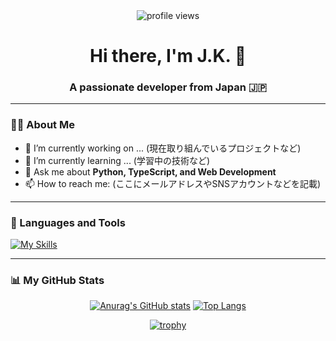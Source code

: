 <div id="header" align="center">
  <img src="https://komarev.com/ghpvc/?username=jk99k&style=flat-square&color=blueviolet" alt="profile views"/>
  <h1>
    Hi there, I'm J.K. 👋
  </h1>
  <h3>A passionate developer from Japan 🇯🇵</h3>
</div>

---

### 👨‍💻 About Me

- 🔭 I’m currently working on ... (現在取り組んでいるプロジェクトなど)
- 🌱 I’m currently learning ... (学習中の技術など)
- 💬 Ask me about **Python, TypeScript, and Web Development**
- 📫 How to reach me: (ここにメールアドレスやSNSアカウントなどを記載)

---

### 🚀 Languages and Tools

[![My Skills](https://skillicons.dev/icons?i=aws,bootstrap,django,docker,fastapi,figma,flutter,git,github,heroku,html,js,kotlin,linux,mysql,nextjs,nginx,npm,pnpm,postgres,py,rails,react,redis,redux,ruby,sqlite,sentry,swift,tailwind,ts,ubuntu,vscode,vue)](https://skillicons.dev)

---

### 📊 My GitHub Stats

<div align="center">
  
[![Anurag's GitHub stats](https://github-readme-stats-clone-theta-nine.vercel.app/api?username=jk99k&include_all_commits=true&show_icons=true)](https://github.com/anuraghazra/github-readme-stats)
[![Top Langs](https://github-readme-stats-clone-theta-nine.vercel.app/api/top-langs/?username=jk99k&include_all_commits=true&show_icons=true
)](https://github.com/anuraghazra/github-readme-stats)

[![trophy](https://github-profile-trophy.vercel.app/?username=jk99k&rank=SSS,SS,S,AAA,AA,A&no-frame=true)](https://github.com/ryo-ma/github-profile-trophy)

</div>
